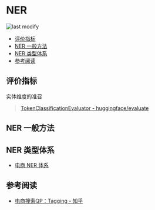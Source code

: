 NER
===
<!--START_SECTION:badge-->

![last modify](https://img.shields.io/static/v1?label=last%20modify&message=2022-12-16%2022%3A31%3A45&color=yellowgreen&style=flat-square)

<!--END_SECTION:badge-->
<!--info
top: false
hidden: false
-->

<!-- TOC -->
- [评价指标](#评价指标)
- [NER 一般方法](#ner-一般方法)
- [NER 类型体系](#ner-类型体系)
- [参考阅读](#参考阅读)
<!-- TOC -->


## 评价指标
实体维度的准召
> [TokenClassificationEvaluator - huggingface/evaluate](https://huggingface.co/docs/evaluate/v0.3.0/en/package_reference/evaluator_classes#evaluate.TokenClassificationEvaluator)

## NER 一般方法


## NER 类型体系
- [电商 NER 体系](电商NER标签体系.md)


## 参考阅读
- [电商搜索QP：Tagging - 知乎](https://zhuanlan.zhihu.com/p/532924107)

